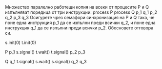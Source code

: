  Множество паралелно работещи копия на всеки от процесите P и Q изпълняват
поредица от три инструкции:
process P process Q
p_1 q_1
p_2 q_2
p_3 q_3
Осигурете чрез семафори синхронизация на P и Q така, че поне една инструкция p_1 да се изпълни
преди всички q_2, и поне една инструкция q_1 да се изпълни преди всички p_2.
Обосновете отговора си.


s.init(0)
t.init(0)


P
p_1
s.signal()
t.wait()
t.signal()
p_2
p_3


Q
q_1
t.signal()
s.wait()
s.signal()
q_2
q_3